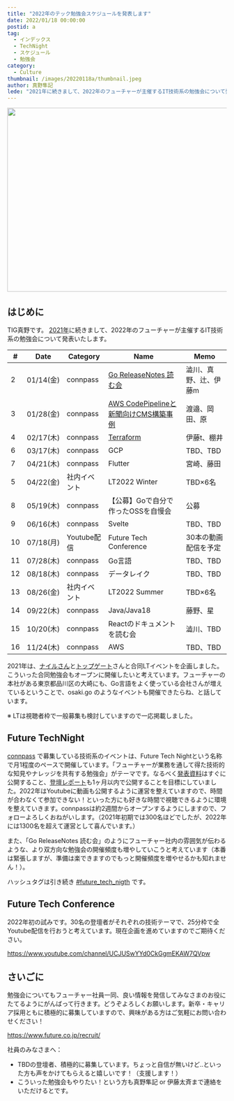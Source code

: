 ```yaml
---
title: "2022年のテック勉強会スケジュールを発表します"
date: 2022/01/18 00:00:00
postid: a
tag:
  - インデックス
  - TechNight
  - スケジュール
  - 勉強会
category:
  - Culture
thumbnail: /images/20220118a/thumbnail.jpeg
author: 真野隼記
lede: "2021年に続きまして、2022年のフューチャーが主催するIT技術系の勉強会について発表いたします。"
---
```


<img src="/images/20220118a/top.jpeg" alt="" title="Alexandra_KochPixabayによるPixabayからの画像" width="640" height="421" loading="lazy">


## はじめに

TIG真野です。 [2021年](/articles/20210314/)に続きまして、2022年のフューチャーが主催するIT技術系の勉強会について発表いたします。

| #  | Date      | Category     | Name                                | Memo              |
|----|-----------|--------------|-------------------------------------|-------------------|
| 2  | 01/14(金) | connpass     | [Go ReleaseNotes 読む会](https://future.connpass.com/event/235852/)  | 澁川、真野、辻、伊藤m  |
| 3  | 01/28(金) | connpass     | [AWS CodePipelineと新聞向けCMS構築事例](https://future.connpass.com/event/236138/) | 渡邉、岡田、原  |
| 4  | 02/17(木) | connpass     | [Terraform](https://future.connpass.com/event/237902/)     | 伊藤t、棚井     |
| 6  | 03/17(木) | connpass     | GCP                                 | TBD、TBD          |
| 7  | 04/21(木) | connpass     | Flutter                             | 宮崎、藤田       |
| 5  | 04/22(金) | 社内イベント | LT2022 Winter                       |  TBD×6名                 |
| 8  | 05/19(木) | connpass     | 【公募】Goで自分で作ったOSSを自慢会 | 公募              |
| 9  | 06/16(木) | connpass     | Svelte                              | TBD、TBD |
| 10 | 07/18(月) | Youtube配信  | Future Tech Conference             | 30本の動画配信を予定      |
| 11 | 07/28(木) | connpass     | Go言語                              | TBD、TBD          |
| 12 | 08/18(木) | connpass     | データレイク                        |  TBD、TBD        |
| 13 | 08/26(金) | 社内イベント | LT2022 Summer                       |  TBD×6名           |
| 14 | 09/22(木) | connpass     | Java/Java18                         | 藤野、星  |
| 15 | 10/20(木) | connpass     | Reactのドキュメントを読む会         | 澁川、TBD     |
| 16 | 11/24(木) | connpass     | AWS                                 | TBD、TBD         |


2021年は、[ナイルさん](/articles/20211004a/)と[トップゲート](/articles/20211014a/)さんと合同LTイベントを企画しました。こういった合同勉強会もオープンに開催したいと考えています。フューチャーの本社がある東京都品川区の大崎にも、Go言語をよく使っている会社さんが増えているということで、osaki.go のようなイベントも開催できたらね、と話しています。

※ LTは視聴者枠で一般募集も検討していますので一応掲載しました。


## Future TechNight

[connpass](https://future.connpass.com/) で募集している技術系のイベントは、Future Tech Nightという名称で月1程度のペースで開催しています。「フューチャーが業務を通して得た技術的な知見やナレッジを共有する勉強会」がテーマです。なるべく[発表資料](https://future.connpass.com/presentation/)はすぐに公開すること、[登壇レポート](/tags/TechNight/)も1ヶ月以内で公開することを目標にしていました。2022年はYoutubeに動画も公開するように運営を整えていますので、時間が合わなくて参加できない！といった方にも好きな時間で視聴できるように環境を整えていきます。connpassは約2週間からオープンするようにしますので、フォローよろしくおねがいします。（2021年初期では300名ほどでしたが、2022年には1300名を超えて運営として喜んでいます。）

また、「Go ReleaseNotes 読む会」のようにフューチャー社内の雰囲気が伝わるような、より双方向な勉強会の開催頻度も増やしていこうと考えています（本番は緊張しますが、準備は楽できますのでもっと開催頻度を増やせるかも知れません！）。

ハッシュタグは引き続き [#future_tech_nigth](https://twitter.com/search?q=%23future_tech_night) です。

## Future Tech Conference

2022年初の試みです。30名の登壇者がそれぞれの技術テーマで、25分枠で全Youtube配信を行おうと考えています。現在企画を進めていますのでご期待ください。

https://www.youtube.com/channel/UCJUSwYYd0CkGgmEKAW7QVpw


## さいごに

勉強会についてもフューチャー社員一同、良い情報を発信してみなさまのお役にたてるようにがんばって行きます。どうぞよろしくお願いします。新卒・キャリア採用ともに積極的に募集していますので、興味がある方はご気軽にお問い合わせください！

https://www.future.co.jp/recruit/


社員のみなさまへ：

* TBDの登壇者、積極的に募集しています。ちょっと自信が無いけど..といった方も声をかけてもらえると嬉しいです！（支援します！）
* こういった勉強会もやりたい！という方も真野隼記 or 伊藤太斉まで連絡をいただけるとです。


